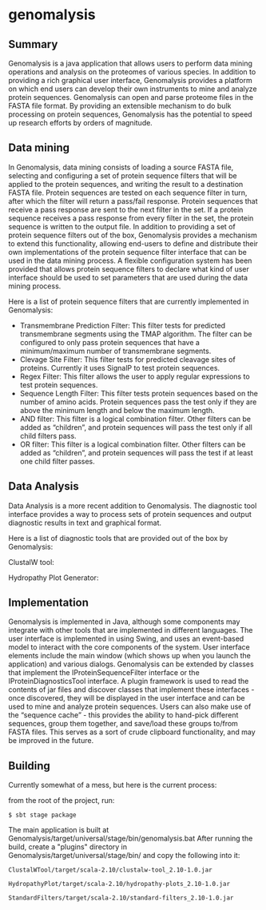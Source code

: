 genomalysis
===========

Summary
---------------------

Genomalysis is a java application that allows users to perform data mining operations and analysis on the proteomes of various species. In addition to providing a rich graphical user interface, Genomalysis provides a platform on which end users can develop their own instruments to mine and analyze protein sequences. Genomalysis can open and parse proteome files in the FASTA file format. By providing an extensible mechanism to do bulk processing on protein sequences, Genomalysis has the potential to speed up research efforts by orders of magnitude.

Data mining
---------------------

In Genomalysis, data mining consists of loading a source FASTA file, selecting and configuring a set of protein sequence filters that will be applied to the protein sequences, and writing the result to a destination FASTA file. Protein sequences are tested on each sequence filter in turn, after which the filter will return a pass/fail response. Protein sequences that receive a pass response are sent to the next filter in the set. If a protein sequence receives a pass response from every filter in the set, the protein sequence is written to the output file.
In addition to providing a set of protein sequence filters out of the box, Genomalysis provides a mechanism to extend this functionality, allowing end-users to define and distribute their own implementations of the protein sequence filter interface that can be used in the data mining process. A flexible configuration system has been provided that allows protein sequence filters to declare what kind of user interface should be used to set parameters that are used during the data mining process.

Here is a list of protein sequence filters that are currently implemented in Genomalysis:

- Transmembrane Prediction Filter: This filter tests for predicted transmembrane segments using the TMAP algorithm. The filter can be configured to only pass protein sequences that have a minimum/maximum number of transmembrane segments.
- Clevage Site Filter: This filter tests for predicted cleavage sites of proteins. Currently it uses SignalP to test protein sequences.
- Regex Filter: This filter allows the user to apply regular expressions to test protein sequences.
- Sequence Length Filter: This filter tests protein sequences based on the number of amino acids. Protein sequences pass the test only if they are above the minimum length and below the maximum length.
- AND filter: This filter is a logical combination filter. Other filters can be added as “children”, and protein sequences will pass the test only if all child filters pass.
- OR filter: This filter is a logical combination filter. Other filters can be added as “children”, and protein sequences will pass the test if at least one child filter passes.

Data Analysis
---------------------

Data Analysis is a more recent addition to Genomalysis. The diagnostic tool interface provides a way to process sets of protein sequences and output diagnostic results in text and graphical format.

Here is a list of diagnostic tools that are provided out of the box by Genomalysis:

ClustalW tool:

Hydropathy Plot Generator:

Implementation
---------------------

Genomalysis is implemented in Java, although some components may integrate with other tools that are implemented in different languages. The user interface is implemented in using Swing, and uses an event-based model to interact with the core components of the system. User interface elements include the main window (which shows up when you launch the application) and various dialogs. Genomalysis can be extended by classes that implement the IProteinSequenceFilter interface or the IProteinDiagnosticsTool interface. A plugin framework is used to read the contents of jar files and discover classes that implement these interfaces - once discovered, they will be displayed in the user interface and can be used to mine and analyze protein sequences. Users can also make use of the “sequence cache” - this provides the ability to hand-pick different sequences, group them together, and save/load these groups to/from FASTA files. This serves as a sort of crude clipboard functionality, and may be improved in the future.

Building
---------------------

Currently somewhat of a mess, but here is the current process:

from the root of the project, run:
```
$ sbt stage package
```

The main application is built at Genomalysis/target/universal/stage/bin/genomalysis.bat
After running the build, create a "plugins" directory in Genomalysis/target/universal/stage/bin/ and copy the following into it:

```
ClustalWTool/target/scala-2.10/clustalw-tool_2.10-1.0.jar

HydropathyPlot/target/scala-2.10/hydropathy-plots_2.10-1.0.jar

StandardFilters/target/scala-2.10/standard-filters_2.10-1.0.jar
```